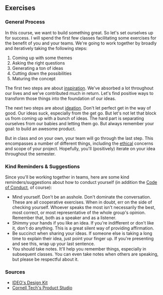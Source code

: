 ## Exercises

### General Process

In this course, we want to build something great. So let's set ourselves up for success. I will spend the first few classes facilitating some exercises for the benefit of you and your teams. We're going to work together by broadly and iteratively taking the following steps:

1. Coming up with some themes
2. Asking the right questions
3. Generating a ton of ideas
4. Cutting down the possibilities
5. Maturing the concept

The first two steps are about [inspiration](/exercises/Inspiration.md). We've absorbed a lot throughout our lives and we've contributed much in return. Let's find positive ways to transform those things into the foundation of our ideas.

The next two steps are about [ideation](/exercises/Ideation.md). Don't let perfect get in the way of good. Our ideas suck, especially from the get go. But let's not let that block us from coming up with a bunch of ideas. The hard part is separating ourselves from our babies and letting them go. But always remember your goal: to build an awesome product.

But in class and on your own, your team will go through the last step. This encompasses a number of different things, including the [ethical](/exercises/Ethics.md) concerns and scope of your project. Hopefully, you'll (positively) iterate on your idea throughout the semester.

### Kind Reminders & Suggestions

Since you'll be working together in teams, here are some kind reminders/suggestions about how to conduct yourself (in addition the [Code of Conduct](/CODE_OF_CONDUCT.md), of course):

* Mind yourself. Don't be an asshole. Don't dominate the conversation. These are all cooperative exercises. When in doubt, err on the side of checking yourself. Whoever speaks the most isn't necessarily the best, most correct, or most representative of the whole group's opinion. Remember that, both as a speaker and as a listener.
* Shimmy your hands if you like an idea. If you're indifferent or don't like it, don't do anything. This is a great silent way of providing affirmation.
* Be succinct when sharing your ideas. If someone else is taking a long time to explain their idea, just point your finger up. If you're presenting and see this, wrap up your last sentence.
* You should take notes. It'll help you remember things, especially in subsequent classes. You can even take notes when others are speaking, but please be respectful about it.

### Sources
* [IDEO's Design Kit](http://www.designkit.org/methods)
* [Cornell Tech's Product Studio](https://tech.cornell.edu/studio/curriculum/product-studio/)
